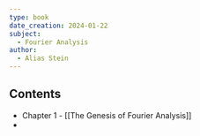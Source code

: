 ```yaml
---
type: book
date_creation: 2024-01-22
subject:
  - Fourier Analysis
author:
  - Alias Stein
---
```

## Contents
- Chapter 1 - [[The Genesis of Fourier Analysis]]
- 